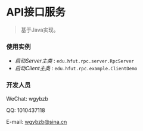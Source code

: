 
# API接口服务

> 基于Java实现。

### 使用实例

* *启动Server主类* :  `edu.hfut.rpc.server.RpcServer`
* *启动Client主类* :  `edu.hfut.rpc.example.ClientDemo`

### 开发人员

WeChat: wgybzb

QQ: 1010437118

E-mail: wgybzb@sina.cn
